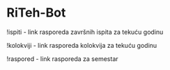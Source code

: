 # RiTeh-Bot
!ispiti - link rasporeda završnih ispita za tekuću godinu

!kolokviji - link rasporeda kolokvija za tekuću godinu

!raspored - link rasporeda za semestar
